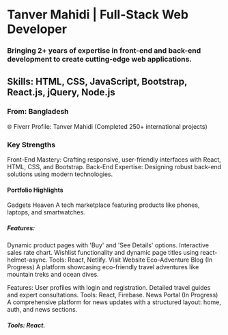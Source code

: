 # Tanver Mahidi | Full-Stack Web Developer
### Bringing 2+ years of expertise in front-end and back-end development to create cutting-edge web applications.

## Skills: HTML, CSS, JavaScript, Bootstrap, React.js, jQuery, Node.js
### From: Bangladesh
🌐 Fiverr Profile: Tanver Mahidi (Completed 250+ international projects)

### Key Strengths
Front-End Mastery: Crafting responsive, user-friendly interfaces with React, HTML, CSS, and Bootstrap.
Back-End Expertise: Designing robust back-end solutions using modern technologies.

#### Portfolio Highlights
Gadgets Heaven
A tech marketplace featuring products like phones, laptops, and smartwatches.

##### Features:
Dynamic product pages with 'Buy' and 'See Details' options.
Interactive sales rate chart.
Wishlist functionality and dynamic page titles using react-helmet-async.
Tools: React, Netlify.
Visit Website
Eco-Adventure Blog (In Progress)
A platform showcasing eco-friendly travel adventures like mountain treks and ocean dives.

Features:
User profiles with login and registration.
Detailed travel guides and expert consultations.
Tools: React, Firebase.
News Portal (In Progress)
A comprehensive platform for news updates with a structured layout: home, auth, and news sections.

##### Tools: React.
